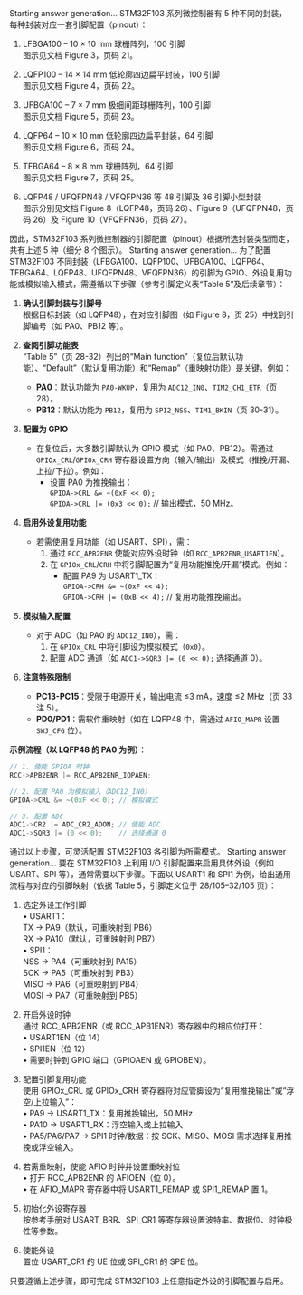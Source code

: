Starting answer generation...
STM32F103 系列微控制器有 5 种不同的封装，每种封装对应一套引脚配置（pinout）：

1. LFBGA100 – 10 × 10 mm 球栅阵列，100 引脚  
   图示见文档 Figure 3，页码 21。

2. LQFP100 – 14 × 14 mm 低轮廓四边扁平封装，100 引脚  
   图示见文档 Figure 4，页码 22。

3. UFBGA100 – 7 × 7 mm 极细间距球栅阵列，100 引脚  
   图示见文档 Figure 5，页码 23。

4. LQFP64 – 10 × 10 mm 低轮廓四边扁平封装，64 引脚  
   图示见文档 Figure 6，页码 24。

5. TFBGA64 – 8 × 8 mm 球栅阵列，64 引脚  
   图示见文档 Figure 7，页码 25。

6. LQFP48 / UFQFPN48 / VFQFPN36 等 48 引脚及 36 引脚小型封装  
   图示分别见文档 Figure 8（LQFP48，页码 26）、Figure 9（UFQFPN48，页码 26）及 Figure 10（VFQFPN36，页码 27）。

因此，STM32F103 系列微控制器的引脚配置（pinout）根据所选封装类型而定，共有上述 5 种（细分 8 个图示）。
Starting answer generation...
为了配置 STM32F103 不同封装（LFBGA100、LQFP100、UFBGA100、LQFP64、TFBGA64、LQFP48、UFQFPN48、VFQFPN36）的引脚为 GPIO、外设复用功能或模拟输入模式，需遵循以下步骤（参考引脚定义表“Table 5”及后续章节）：

1. **确认引脚封装与引脚号**  
   根据目标封装（如 LQFP48），在对应引脚图（如 Figure 8，页 25）中找到引脚编号（如 PA0、PB12 等）。

2. **查阅引脚功能表**  
   “Table 5”（页 28-32）列出的“Main function”（复位后默认功能）、“Default”（默认复用功能）和“Remap”（重映射功能）是关键。例如：
   - **PA0**：默认功能为 `PA0-WKUP`，复用为 `ADC12_IN0`、`TIM2_CH1_ETR`（页 28）。
   - **PB12**：默认功能为 `PB12`，复用为 `SPI2_NSS`、`TIM1_BKIN`（页 30-31）。

3. **配置为 GPIO**  
   - 在复位后，大多数引脚默认为 GPIO 模式（如 PA0、PB12）。需通过 `GPIOx_CRL`/`GPIOx_CRH` 寄存器设置方向（输入/输出）及模式（推挽/开漏、上拉/下拉）。例如：
     - 设置 PA0 为推挽输出：  
       `GPIOA->CRL &= ~(0xF << 0);`  
       `GPIOA->CRL |= (0x3 << 0);`  // 输出模式，50 MHz。

4. **启用外设复用功能**  
   - 若需使用复用功能（如 USART、SPI），需：
     1. 通过 `RCC_APB2ENR` 使能对应外设时钟（如 `RCC_APB2ENR_USART1EN`）。
     2. 在 `GPIOx_CRL`/`CRH` 中将引脚配置为“复用功能推挽/开漏”模式。例如：
        - 配置 PA9 为 USART1_TX：  
          `GPIOA->CRH &= ~(0xF << 4);`  
          `GPIOA->CRH |= (0xB << 4);`  // 复用功能推挽输出。

5. **模拟输入配置**  
   - 对于 ADC（如 PA0 的 `ADC12_IN0`），需：
     1. 在 `GPIOx_CRL` 中将引脚设为模拟模式（`0x0`）。
     2. 配置 ADC 通道（如 `ADC1->SQR3 |= (0 << 0);` 选择通道 0）。

6. **注意特殊限制**  
   - **PC13-PC15**：受限于电源开关，输出电流 ≤3 mA，速度 ≤2 MHz（页 33 注 5）。
   - **PD0/PD1**：需软件重映射（如在 LQFP48 中，需通过 `AFIO_MAPR` 设置 `SWJ_CFG` 位）。

**示例流程（以 LQFP48 的 PA0 为例）**：  
```c
// 1. 使能 GPIOA 时钟
RCC->APB2ENR |= RCC_APB2ENR_IOPAEN;

// 2. 配置 PA0 为模拟输入（ADC12_IN0）
GPIOA->CRL &= ~(0xF << 0); // 模拟模式

// 3. 配置 ADC
ADC1->CR2 |= ADC_CR2_ADON; // 使能 ADC
ADC1->SQR3 |= (0 << 0);    // 选择通道 0
```

通过以上步骤，可灵活配置 STM32F103 各引脚为所需模式。
Starting answer generation...
要在 STM32F103 上利用 I/O 引脚配置来启用具体外设（例如 USART、SPI 等），通常需要以下步骤。下面以 USART1 和 SPI1 为例，给出通用流程与对应的引脚映射（依据 Table 5，引脚定义位于 28/105–32/105 页）：

1. 选定外设工作引脚  
   • USART1：  
     TX → PA9（默认，可重映射到 PB6）  
     RX → PA10（默认，可重映射到 PB7）  
   • SPI1：  
     NSS → PA4（可重映射到 PA15）  
     SCK → PA5（可重映射到 PB3）  
     MISO → PA6（可重映射到 PB4）  
     MOSI → PA7（可重映射到 PB5）

2. 开启外设时钟  
   通过 RCC_APB2ENR（或 RCC_APB1ENR）寄存器中的相应位打开：  
   • USART1EN（位 14）  
   • SPI1EN（位 12）  
   • 需要时钟到 GPIO 端口（GPIOAEN 或 GPIOBEN）。

3. 配置引脚复用功能  
   使用 GPIOx_CRL 或 GPIOx_CRH 寄存器将对应管脚设为“复用推挽输出”或“浮空/上拉输入”：  
   • PA9 → USART1_TX：复用推挽输出，50 MHz  
   • PA10 → USART1_RX：浮空输入或上拉输入  
   • PA5/PA6/PA7 → SPI1 时钟/数据：按 SCK、MISO、MOSI 需求选择复用推挽或浮空输入。

4. 若需重映射，使能 AFIO 时钟并设置重映射位  
   • 打开 RCC_APB2ENR 的 AFIOEN（位 0）。  
   • 在 AFIO_MAPR 寄存器中将 USART1_REMAP 或 SPI1_REMAP 置 1。

5. 初始化外设寄存器  
   按参考手册对 USART_BRR、SPI_CR1 等寄存器设置波特率、数据位、时钟极性等参数。

6. 使能外设  
   置位 USART_CR1 的 UE 位或 SPI_CR1 的 SPE 位。

只要遵循上述步骤，即可完成 STM32F103 上任意指定外设的引脚配置与启用。
